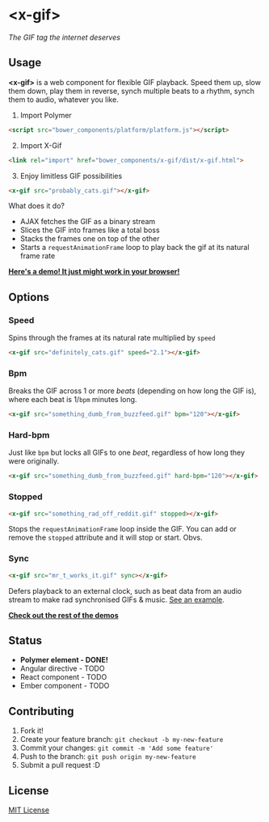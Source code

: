 # &lt;x-gif&gt;

_The GIF tag the internet deserves_

## Usage

**&lt;x-gif&gt;** is a web component for flexible GIF playback. Speed them up, slow them down, play them in reverse, synch multiple beats to a rhythm, synch them to audio, whatever you like.

1. Import Polymer
  ```html
  <script src="bower_components/platform/platform.js"></script>
  ```

2. Import X-Gif
  ```html
  <link rel="import" href="bower_components/x-gif/dist/x-gif.html">
  ```

3. Enjoy limitless GIF possibilities
  ```html
  <x-gif src="probably_cats.gif"></x-gif>
  ```

What does it do?

* AJAX fetches the GIF as a binary stream
* Slices the GIF into frames like a total boss
* Stacks the frames one on top of the other
* Starts a `requestAnimationFrame` loop to play back the gif at its natural frame rate

**[Here's a demo! It just might work in your browser!](http://geelen.github.io/x-gif)**

## Options

### Speed

Spins through the frames at its natural rate multiplied by `speed`

```html
<x-gif src="definitely_cats.gif" speed="2.1"></x-gif>
```

### Bpm

Breaks the GIF across 1 or more _beats_ (depending on how long the GIF is), where each beat is 1/`bpm` minutes long.

```html
<x-gif src="something_dumb_from_buzzfeed.gif" bpm="120"></x-gif>
```

### Hard-bpm

Just like `bpm` but locks all GIFs to one _beat_, regardless of how long they were originally.

```html
<x-gif src="something_dumb_from_buzzfeed.gif" hard-bpm="120"></x-gif>
```

### Stopped

```html
<x-gif src="something_rad_off_reddit.gif" stopped></x-gif>
```

Stops the `requestAnimationFrame` loop inside the GIF. You can add or remove the `stopped` attribute and it will stop or start. Obvs.

### Sync

```html
<x-gif src="mr_t_works_it.gif" sync></x-gif>
```

Defers playback to an external clock, such as beat data from an audio stream to make rad synchronised GIFs & music. [See an example](http://geelen.github.io/x-gif/demos/audio.html).

**[Check out the rest of the demos](http://geelen.github.io/x-gif)**

## Status

* **Polymer element - DONE!**
* Angular directive - TODO
* React component - TODO
* Ember component - TODO

## Contributing

1. Fork it!
2. Create your feature branch: `git checkout -b my-new-feature`
3. Commit your changes: `git commit -m 'Add some feature'`
4. Push to the branch: `git push origin my-new-feature`
5. Submit a pull request :D

## License

[MIT License](http://opensource.org/licenses/MIT)
